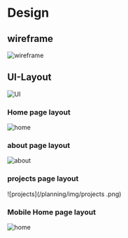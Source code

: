 # Design

## wireframe
![wireframe](/planning/img/my-2021-11-10-1204.png)

## UI-Layout
![UI](/planning/img/UI-layout.PNG)

### Home page layout

![home](/planning/img/homepage.png)


### about page layout

![about](/planning/img/about.png)

### projects page layout

![projects](/planning/img/projects
.png)

### Mobile Home page layout

![home](/planning/img/homepage-mobile.png)